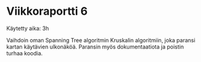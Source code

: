 # Viikkoraportti 6

Käytetty aika: 3h

Vaihdoin oman Spanning Tree algoritmin Kruskalin algoritmiin, joka paransi kartan käytävien ulkonäköä. Paransin myös dokumentaatiota ja poistin turhaa koodia.